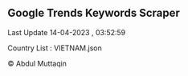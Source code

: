 

## Google Trends Keywords Scraper 
 
Last Update 14-04-2023 , 03:52:59

Country List :
VIETNAM.json



© Abdul Muttaqin 
